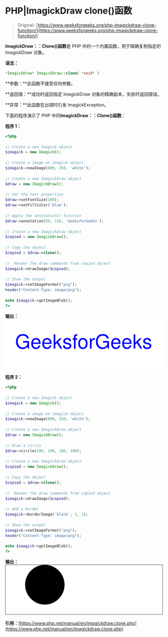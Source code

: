 # PHP|ImagickDraw clone()函数

> Original: [https://www.geeksforgeeks.org/php-imagickdraw-clone-function/](https://www.geeksforgeeks.org/php-imagickdraw-clone-function/)

**ImagickDraw：：Clone()函数**是 PHP 中的一个内置函数，用于精确复制指定的 ImagickDraw 对象。

**语法：**

```php
*ImagickDraw* ImagickDraw::clone( *void* )
```

**参数：**此函数不接受任何参数。

**返回值：**成功时返回指定 ImagickDraw 对象的精确副本，失败时返回错误。

**异常：**此函数在出错时引发 ImagickException。

下面的程序演示了 PHP 中的**ImagickDraw：：Clone()函数**：

**程序 1：**

```php
<?php

// Create a new Imagick object
$imagick = new Imagick();

// Create a image on imagick object
$imagick->newImage(800, 250, 'white');

// Create a new ImagickDraw object
$draw = new ImagickDraw();

// Set the text properties
$draw->setFontSize(100);
$draw->setFillColor('blue');

// Apply the annotation() function
$draw->annotation(50, 150, 'GeeksforGeeks');

// Create a new ImagickDraw object
$copied = new ImagickDraw();

// Copy the object
$copied = $draw->clone();

//  Render the draw commands from copied object
$imagick->drawImage($copied);

// Show the output
$imagick->setImageFormat("png");
header("Content-Type: image/png");

echo $imagick->getImageBlob();
?>
```

**输出：**
![](img/350ed37db96c8617795e051d38746f9b.png)

**程序 2：**

```php
<?php

// Create a new Imagick object
$imagick = new Imagick();

// Create a image on imagick object
$imagick->newImage(800, 250, 'white');

// Create a new ImagickDraw object
$draw = new ImagickDraw();

// Draw a circle
$draw->circle(200, 100, 100, 100);

// Create a new ImagickDraw object
$copied = new ImagickDraw();

// Copy the object
$copied = $draw->clone();

//  Render the draw commands from copied object
$imagick->drawImage($copied);

// Add a border
$imagick->borderImage('black', 1, 1);

// Show the output
$imagick->setImageFormat("png");
header("Content-Type: image/png");

echo $imagick->getImageBlob();
?>
```

**输出：**
![](img/1e4e80191654c2cb181ecdba869acab3.png)

**引用：**[https://www.php.net/manual/en/imagickdraw.clone.php](https://www.php.net/manual/en/imagickdraw.clone.php)